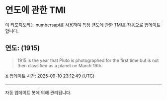 
# 연도에 관한 TMI

이 리포지토리는 numbersapi를 사용하여 특정 년도에 관한 TMI를 자동으로 업데이트합니다.

## 연도: (1915)
> 1915 is the year that Pluto is photographed for the first time but is not then classified as a planet on March 19th.

⏳ 업데이트 시간: 2025-09-10 23:12:49 (UTC)

---
자동 업데이트 봇에 의해 관리됩니다.
